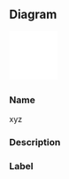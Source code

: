 
## Diagram

![xyz](../img/miscdiagram_3q5FdeWWDZ7_B18mG8_Wo.png)

### Name


xyz


### Description




### Label




